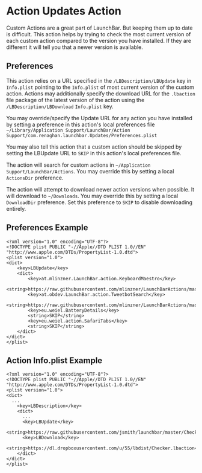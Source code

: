 # Action Updates Action

Custom Actions are a great part of LaunchBar. But keeping them up to date is difficult. This action helps by trying to check the most current version of each custom action compared to the version you have installed. If they are different it will tell you that a newer version is available.

## Preferences
This action relies on a URL specified in the `/LBDescription/LBUpdate` key in `Info.plist` pointing to the `Info.plist` of most current version of the custom action.
Actions may additionally specify the download URL for the `.lbaction` file package of the latest version of the action using the `/LBDescription/LBDownload` `Info.plist` key.

You may override/specify the Update URL for any action you have installed by setting a preference in this action's local preferences file 
`~/Library/Application Support/LaunchBar/Action Support/com.renaghan.launchbar.Updates/Preferences.plist`

You may also tell this action that a custom action should be skipped by setting the LBUpdate URL to `SKIP` in this action's local preferences file.

The action will search for custom actions in `~/Application Support/LaunchBar/Actions`. You may override this by setting a local `ActionsDir` preference.

The action will attempt to download newer action versions when possible. It will download to `~/Downloads`. You may override this by setting a local `DownloadDir` preference. Set this preference to `SKIP` to disable downloading entirely.

## Preferences Example
```
<?xml version="1.0" encoding="UTF-8"?>
<!DOCTYPE plist PUBLIC "-//Apple//DTD PLIST 1.0//EN" "http://www.apple.com/DTDs/PropertyList-1.0.dtd">
<plist version="1.0">
<dict>
	<key>LBUpdate</key>
	<dict>
		<key>at.mlinzner.LaunchBar.action.KeyboardMaestro</key>
		<string>https://raw.githubusercontent.com/mlinzner/LaunchBarActions/master/actions/Keyboard%20Maestro/Keyboard%20Maestro%20Macros.lbaction/Contents/Info.plist</string>
		<key>at.obdev.LaunchBar.action.TweetbotSearch</key>
		<string>https://raw.githubusercontent.com/mlinzner/LaunchBarActions/master/actions/Tweetbot%20Search/Tweetbot%20Search.lbaction/Contents/Info.plist</string>
		<key>eu.weiel.BatteryDetails</key>
		<string>SKIP</string>
		<key>eu.weiel.action.SafariTabs</key>
		<string>SKIP</string>
	</dict>
</dict>
</plist>
```

## Action Info.plist Example
```
<?xml version="1.0" encoding="UTF-8"?>
<!DOCTYPE plist PUBLIC "-//Apple//DTD PLIST 1.0//EN" "http://www.apple.com/DTDs/PropertyList-1.0.dtd">
<plist version="1.0">
<dict>
  ...
	<key>LBDescription</key>
	<dict>
	  ...
	  <key>LBUpdate</key>
	  <string>https://raw.githubusercontent.com/jsmith/launchbar/master/Checker.lbaction/Contents/Info.plist</string>
	  <key>LBDownload</key>
	  <string>https://dl.dropboxusercontent.com/u/55/lbdist/Checker.lbaction</string>
	</dict>
</dict>
</plist>
```
